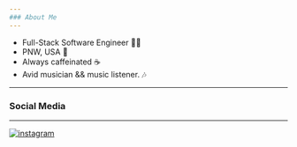 ```yaml
---
### About Me
---
```

- Full-Stack Software Engineer 👨‍💻 
- PNW, USA 🌲 
- Always caffeinated ☕️
- Avid musician && music listener. 🎶 

---
### Social Media
---
[![instagram](https://img.shields.io/badge/Instagram-000000?style=for-the-badge&logo=Instagram&logoColor=#E4405F)](https://instagram.com/stephenparkhum)

